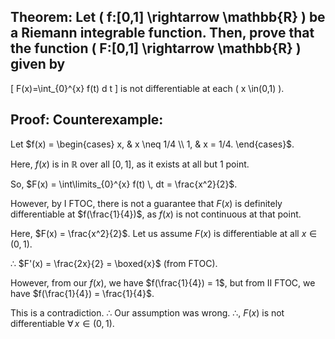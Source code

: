 ## Theorem: Let \( f:[0,1] \rightarrow \mathbb{R} \) be a Riemann integrable function. Then, prove that the function \( F:[0,1] \rightarrow \mathbb{R} \) given by
\[
F(x)=\int\_{0}^{x} f(t) d t
\]
is not differentiable at each \( x \in(0,1) \).


## Proof: **Counterexample:**
Let $f(x) = \begin{cases} x, & x \neq 1/4 \\ 1, & x = 1/4. \end{cases}$.

Here, $f(x)$ is in $\mathbb{R}$ over all $[0,1]$, as it exists at all but 1 point.

So, 
$F(x) = \int\limits_{0}^{x} f(t) \, dt = \frac{x^2}{2}$.

However, by I FTOC, there is not a guarantee that $F(x)$ is definitely differentiable at $f(\frac{1}{4})$, as $f(x)$ is not continuous at that point.

Here, $F(x) = \frac{x^2}{2}$. 
Let us assume $F(x)$ is differentiable at all $x \in (0,1)$.

$\therefore$ $F'(x) = \frac{2x}{2} = \boxed{x}$ (from FTOC).

However, from our $f(x)$, we have $f(\frac{1}{4}) = 1$, but from II FTOC, we have $f(\frac{1}{4}) = \frac{1}{4}$.

This is a contradiction. $\therefore$ Our assumption was wrong. $\therefore$, $F(x)$ is not differentiable $\forall \, x  \in (0,1)$. 
